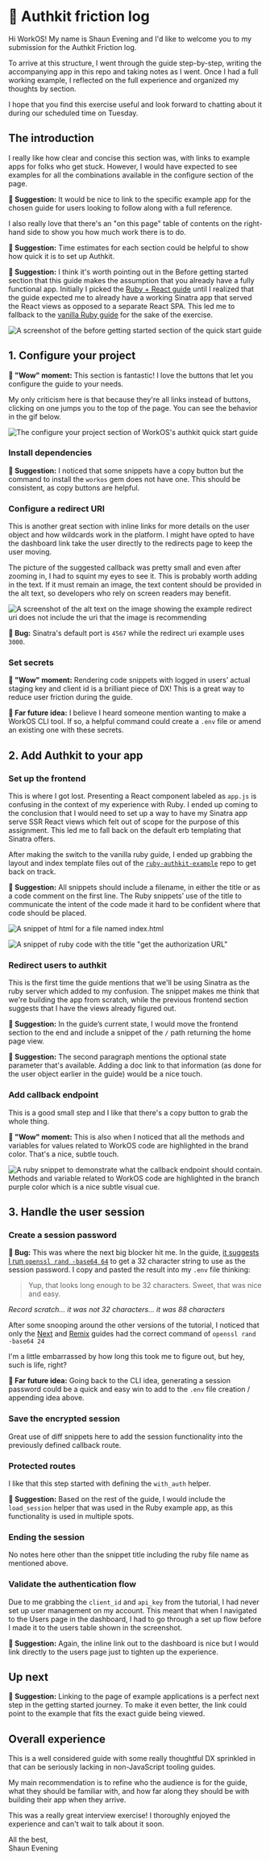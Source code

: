 # 🔎 Authkit friction log

Hi WorkOS! My name is Shaun Evening and I'd like to welcome you to my submission for the Authkit Friction log.

To arrive at this structure, I went through the guide step-by-step, writing the accompanying app in this repo and taking notes as I went. Once I had a full working example, I reflected on the full experience and organized my thoughts by section.

I hope that you find this exercise useful and look forward to chatting about it during our scheduled time on Tuesday.

## The introduction

I really like how clear and concise this section was, with links to example apps for folks who get stuck. However, I would have expected to see examples for all the combinations available in the configure section of the page.

**💭 Suggestion:**
It would be nice to link to the specific example app for the chosen guide for users looking to follow along with a full reference.

I also really love that there's an "on this page" table of contents on the right-hand side to show you how much work there is to do.

**💭 Suggestion:**
Time estimates for each section could be helpful to show how quick it is to set up Authkit.

**💭 Suggestion:**
I think it's worth pointing out in the Before getting started section that this guide makes the assumption that you already have a fully functional app. Initially I picked the [Ruby + React guide](https://workos.com/docs/user-management/react/ruby) until I realized that the guide expected me to already have a working Sinatra app that served the React views as opposed to a separate React SPA. This led me to fallback to the [vanilla Ruby guide](https://workos.com/docs/user-management/vanilla/ruby) for the sake of the exercise.

![A screenshot of the before getting started section of the quick start guide](./docs/assets/getting-started.jpg)

## 1. Configure your project

**🤩 "Wow" moment:**
This section is fantastic! I love the buttons that let you configure the guide to your needs.

My only criticism here is that because they're all links instead of buttons, clicking on one jumps you to the top of the page. You can see the behavior in the gif below.

![The configure your project section of WorkOS's authkit quick start guide](./docs/assets/configure-your-project.gif)

### Install dependencies

**💭 Suggestion:**
I noticed that some snippets have a copy button but the command to install the `workos` gem does not have one. This should be consistent, as copy buttons are helpful.

### Configure a redirect URI

This is another great section with inline links for more details on the user object and how wildcards work in the platform. I might have opted to have the dashboard link take the user directly to the redirects page to keep the user moving.

The picture of the suggested callback was pretty small and even after zooming in, I had to squint my eyes to see it. This is probably worth adding in the text. If it must remain an image, the text content should be provided in the alt text, so developers who rely on screen readers may benefit.

![A screenshot of the alt text on the image showing the example redirect uri does not include the uri that the image is recommending](./docs/assets/redirect-alt-text.jpg)

**🐞 Bug:**
Sinatra's default port is `4567` while the redirect uri example uses `3000`.

### Set secrets

**🤩 "Wow" moment:**
Rendering code snippets with logged in users’ actual staging key and client id is a brilliant piece of DX! This is a great way to reduce user friction during the guide.

**🔮 Far future idea:**
I believe I heard someone mention wanting to make a WorkOS CLI tool. If so, a helpful command could create a `.env` file or amend an existing one with these secrets.

## 2. Add Authkit to your app

### Set up the frontend

This is where I got lost. Presenting a React component labeled as `app.js` is confusing in the context of my experience with Ruby. I ended up coming to the conclusion that I would need to set up a way to have my Sinatra app serve SSR React views which felt out of scope for the purpose of this assignment. This led me to fall back on the default erb templating that Sinatra offers.

After making the switch to the vanilla ruby guide, I ended up grabbing the layout and index template files out of the [`ruby-authkit-example`](https://github.com/workos/ruby-authkit-example) repo to get back on track.

**💭 Suggestion:**
All snippets should include a filename, in either the title or as a code comment on the first line. The Ruby snippets’ use of the title to communicate the intent of the code made it hard to be confident where that code should be placed.

![A snippet of html for a file named index.html](./docs/assets/html-snippet.jpg)

![A snippet of ruby code with the title "get the authorization URL"](./docs/assets/ruby-snippet.jpg)

### Redirect users to authkit

This is the first time the guide mentions that we'll be using Sinatra as the ruby server which added to my confusion. The snippet makes me think that we're building the app from scratch, while the previous frontend section suggests that I have the views already figured out.

**💭 Suggestion:**
In the guide’s current state, I would move the frontend section to the end and include a snippet of the `/` path returning the home page view.

**💭 Suggestion:**
The second paragraph mentions the optional state parameter that's available. Adding a doc link to that information (as done for the user object earlier in the guide) would be a nice touch.

### Add callback endpoint

This is a good small step and I like that there's a copy button to grab the whole thing.

**🤩 "Wow" moment:**
This is also when I noticed that all the methods and variables for values related to WorkOS code are highlighted in the brand color. That's a nice, subtle touch.

![A ruby snippet to demonstrate what the callback endpoint should contain. Methods and variable related to WorkOS code are highlighted in the branch purple color which is a nice subtle visual cue.](./docs/assets/callback-snippet.jpg)

## 3. Handle the user session

### Create a session password

**🐞 Bug:**
This was where the next big blocker hit me. In the guide, [it suggests I run `openssl rand -base64 64`](https://workos.com/docs/user-management/vanilla/ruby/3-handle-the-user-session/create-a-session-password) to get a 32 character string to use as the session password. I copy and pasted the result into my `.env` file thinking:

> Yup, that looks long enough to be 32 characters. Sweet, that was nice and easy.

_Record scratch... it was not 32 characters... it was 88 characters_

After some snooping around the other versions of the tutorial, I noticed that only the [Next](https://workos.com/docs/user-management/nextjs/1-configure-your-project/set-secrets) and [Remix](https://workos.com/docs/user-management/remix/1-configure-your-project/set-secrets) guides had the correct command of `openssl rand -base64 24`

I'm a little embarrassed by how long this took me to figure out, but hey, such is life, right?

**🔮 Far future idea:**
Going back to the CLI idea, generating a session password could be a quick and easy win to add to the `.env` file creation / appending idea above.

### Save the encrypted session

Great use of diff snippets here to add the session functionality into the previously defined callback route.

### Protected routes

I like that this step started with defining the `with_auth` helper.

**💭 Suggestion:**
Based on the rest of the guide, I would include the `load_session` helper that was used in the Ruby example app, as this functionality is used in multiple spots.

### Ending the session

No notes here other than the snippet title including the ruby file name as mentioned above.

### Validate the authentication flow

Due to me grabbing the `client_id` and `api_key` from the tutorial, I had never set up user management on my account. This meant that when I navigated to the Users page in the dashboard, I had to go through a set up flow before I made it to the users table shown in the screenshot.

**💭 Suggestion:**
Again, the inline link out to the dashboard is nice but I would link directly to the users page just to tighten up the experience.

## Up next

**💭 Suggestion:**
Linking to the page of example applications is a perfect next step in the getting started journey. To make it even better, the link could point to the example that fits the exact guide being viewed.

## Overall experience

This is a well considered guide with some really thoughtful DX sprinkled in that can be seriously lacking in non-JavaScript tooling guides.

My main recommendation is to refine who the audience is for the guide, what they should be familiar with, and how far along they should be with building their app when they arrive.

This was a really great interview exercise! I thoroughly enjoyed the experience and can't wait to talk about it soon.

All the best,<br/>
Shaun Evening
